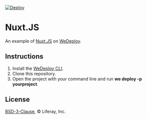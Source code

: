 [![Deploy](https://cdn.wedeploy.com/images/deploy.svg)](https://console.wedeploy.com/deploy?repo=https://github.com/wedeploy-examples/nuxtjs-example)

# Nuxt.JS

An example of [Nuxt.JS](https://nuxtjs.org/) on [WeDeploy](https://wedeploy.com/).

## Instructions

1. Install the [WeDeploy CLI](https://wedeploy.com/docs/intro/using-the-command-line/).
2. Clone this repository.
3. Open the project with your command line and run **we deploy -p yourproject**.

## License

[BSD-3-Clause](./LICENSE.md), © Liferay, Inc.
